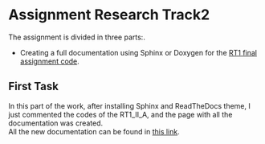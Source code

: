 # Assignment Research Track2

The assignment is divided in three parts:.
* Creating a full documentation using Sphinx or Doxygen for the [RT1 final assignment code](https://github.com/NichAttGH/NichAtt_RT2_I_A.git).



## First Task

In this part of the work, after installing Sphinx and ReadTheDocs theme, I just commented the codes of the RT1_II_A, and the page with all the documentation was created.  
All the new documentation can be found in [this link]([https://nichattgh.github.io/NichAtt_RT2_I_A/]).
